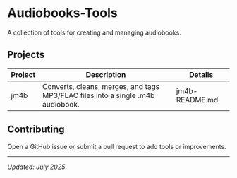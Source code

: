 # Audiobooks-Tools

A collection of tools for creating and managing audiobooks.

## Projects


| Project | Description                                                                     | Details        |
| ------- | ------------------------------------------------------------------------------- | -------------- |
| jm4b    | Converts, cleans, merges, and tags MP3/FLAC files into a single .m4b audiobook. | jm4b-README.md |
## Contributing

Open a GitHub issue or submit a pull request to add tools or improvements.

---

_Updated: July 2025_